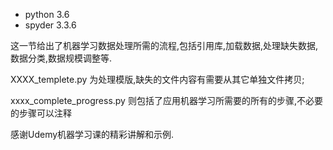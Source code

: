 - python 3.6
- spyder 3.3.6

这一节给出了机器学习数据处理所需的流程,包括引用库,加载数据,处理缺失数据,数据分类,数据规模调整等.

XXXX_templete.py 为处理模版,缺失的文件内容有需要从其它单独文件拷贝;

xxxx_complete_progress.py 则包括了应用机器学习所需要的所有的步骤,不必要的步骤可以注释


感谢Udemy机器学习课的精彩讲解和示例.
